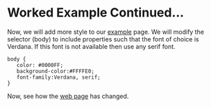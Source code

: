 
# Worked Example Continued...

Now, we will add more style to our <a href="archives/Class Htmls/class1a.htm"  target = "_blank">example</a> page. We will modify the selector (body) to include properties such that the font of choice is Verdana. If this font is not available then use any serif font.
~~~
body {
   color: #0000FF;
   background-color:#FFFFE0;
   font-family:Verdana, serif;
}
~~~

Now, see how the <a href="archives/Class Htmls/class1b.htm" target= "_blank">web page</a> has changed.
